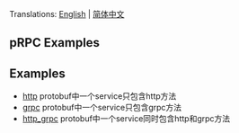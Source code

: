 Translations: [English](README.md) | [简体中文](README_zh.md)

## pRPC Examples

## Examples
* [http](https://github.com/classtorch/prpc-examples/tree/master/http) protobuf中一个service只包含http方法 
* [grpc](https://github.com/classtorch/prpc-examples/tree/master/grpc) protobuf中一个service只包含grpc方法
* [http_grpc](https://github.com/classtorch/prpc-examples/tree/master/http_grpc) protobuf中一个service同时包含http和grpc方法

